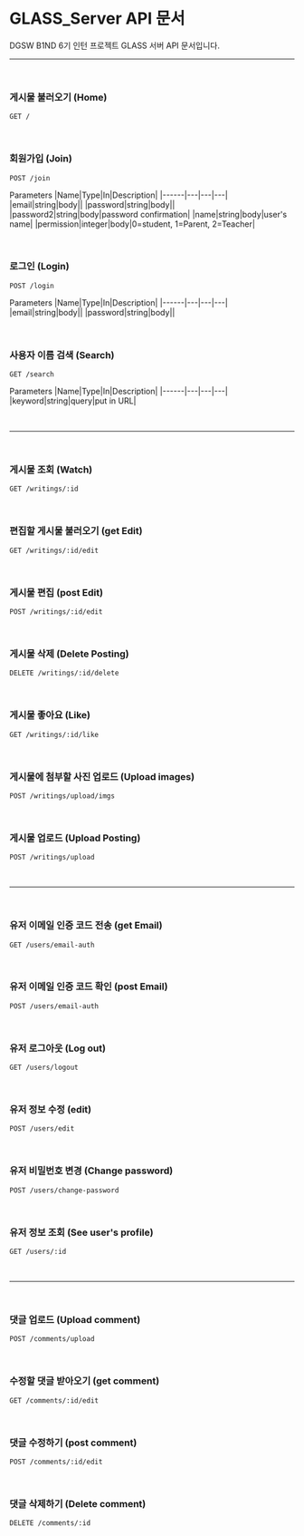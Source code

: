 # GLASS_Server API 문서

DGSW B1ND 6기 인턴 프로젝트 GLASS 서버 API 문서입니다.
<br/>

---
<br/>

### 게시물 불러오기 (Home)

```
GET /
```

<br/>

### 회원가입 (Join)

```
POST /join
```

Parameters
|Name|Type|In|Description|
|------|---|---|---|
|email|string|body||
|password|string|body||
|password2|string|body|password confirmation|
|name|string|body|user's name|
|permission|integer|body|0=student, 1=Parent, 2=Teacher|

<br/>

### 로그인 (Login)

```
POST /login
```

Parameters
|Name|Type|In|Description|
|------|---|---|---|
|email|string|body||
|password|string|body||

<br/>

### 사용자 이름 검색 (Search)

```
GET /search
```

Parameters
|Name|Type|In|Description|
|------|---|---|---|
|keyword|string|query|put in URL|

<br/>

---

<br/>

### 게시물 조회 (Watch)

```
GET /writings/:id
```

<br/>

### 편집할 게시물 불러오기 (get Edit)

```
GET /writings/:id/edit
```

<br/>

### 게시물 편집 (post Edit)

```
POST /writings/:id/edit
```

<br/>

### 게시물 삭제 (Delete Posting)

```
DELETE /writings/:id/delete
```

<br/>

### 게시물 좋아요 (Like)

```
GET /writings/:id/like
```

<br/>

### 게시물에 첨부할 사진 업로드 (Upload images)

```
POST /writings/upload/imgs
```

<br/>

### 게시물 업로드 (Upload Posting)

```
POST /writings/upload
```

<br/>

---

<br/>

### 유저 이메일 인증 코드 전송 (get Email)

```
GET /users/email-auth
```

<br/>

### 유저 이메일 인증 코드 확인 (post Email)

```
POST /users/email-auth
```

<br/>

### 유저 로그아웃 (Log out)

```
GET /users/logout
```

<br/>

### 유저 정보 수정 (edit)

```
POST /users/edit
```

<br/>

### 유저 비밀번호 변경 (Change password)

```
POST /users/change-password
```

<br/>

### 유저 정보 조회 (See user's profile)

```
GET /users/:id
```

<br/>

---

<br/>

### 댓글 업로드 (Upload comment)

```
POST /comments/upload
```

<br/>

### 수정할 댓글 받아오기 (get comment)

```
GET /comments/:id/edit
```

<br/>

### 댓글 수정하기 (post comment)

```
POST /comments/:id/edit
```

<br/>

### 댓글 삭제하기 (Delete comment)

```
DELETE /comments/:id
```

<br/>
